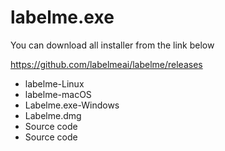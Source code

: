 # labelme.exe
You can download all installer from the link below

https://github.com/labelmeai/labelme/releases

- labelme-Linux
- labelme-macOS
- Labelme.exe-Windows
- Labelme.dmg
- Source code
- Source code

